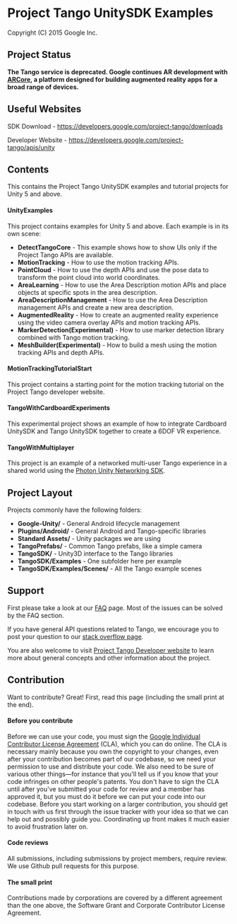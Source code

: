 Project Tango UnitySDK Examples
===========================================
Copyright (C) 2015 Google Inc.

Project Status
--------------
**The Tango service is deprecated. Google continues AR development with [ARCore](https://developers.google.com/ar), a platform designed for building augmented reality apps for a broad range of devices.**

Useful Websites
---------------
SDK Download - https://developers.google.com/project-tango/downloads

Developer Website - https://developers.google.com/project-tango/apis/unity


Contents
--------
This contains the Project Tango UnitySDK examples and tutorial projects for Unity 5 and above.


#### UnityExamples
This project contains examples for Unity 5 and above.  Each example is in its own scene:
* **DetectTangoCore** - This example shows how to show UIs only if the Project Tango APIs are available.
* **MotionTracking** - How to use the motion tracking APIs.
* **PointCloud** - How to use the depth APIs and use the pose data to transform the point cloud into world coordinates.
* **AreaLearning** - How to use the Area Description motion APIs and place objects at specific spots in the area description. 
* **AreaDescriptionManagement** - How to use the Area Description management APIs and create a new area description.
* **AugmentedReality** - How to create an augmented reality experience using the video camera overlay APIs and motion tracking APIs.
* **MarkerDetection(Experimental)** - How to use marker detection library combined with Tango motion tracking.
* **MeshBuilder(Experimental)** - How to build a mesh using the motion tracking APIs and depth APIs.


#### MotionTrackingTutorialStart
This project contains a starting point for the motion tracking tutorial on the Project Tango developer website.

#### TangoWithCardboardExperiments
This experimental project shows an example of how to integrate Cardboard UnitySDK and Tango UnitySDK together to create a 6DOF VR experience.

#### TangoWithMultiplayer
This project is an example of a networked multi-user Tango experience in a shared world using the [Photon Unity Networking SDK](https://www.photonengine.com/en/PUN).

Project Layout
--------------
Projects commonly have the following folders:
* **Google-Unity/** - General Android lifecycle management
* **Plugins/Android/** - General Android and Tango-specific libraries
* **Standard Assets/** - Unity packages we are using
* **TangoPrefabs/** - Common Tango prefabs, like a simple camera
* **TangoSDK/** - Unity3D interface to the Tango libraries
* **TangoSDK/Examples** - One subfolder here per example
* **TangoSDK/Examples/Scenes/** - All the Tango example scenes


Support
-------
First please take a look at our [FAQ](http://stackoverflow.com/questions/tagged/google-project-tango?sort=faq&amp;pagesize=50) page. Most of the issues can be solved by the FAQ section.

If you have general API questions related to Tango, we encourage you to post your question to our [stack overflow page](http://stackoverflow.com/questions/tagged/google-project-tango).

You are also welcome to visit [Project Tango Developer website](https://developers.google.com/project-tango/) to learn more about general concepts and other information about the project.


Contribution
------------
Want to contribute? Great! First, read this page (including the small print at the end).

#### Before you contribute
Before we can use your code, you must sign the
[Google Individual Contributor License Agreement](https://developers.google.com/open-source/cla/individual?csw=1)
(CLA), which you can do online. The CLA is necessary mainly because you own the
copyright to your changes, even after your contribution becomes part of our
codebase, so we need your permission to use and distribute your code. We also
need to be sure of various other things—for instance that you'll tell us if you
know that your code infringes on other people's patents. You don't have to sign
the CLA until after you've submitted your code for review and a member has
approved it, but you must do it before we can put your code into our codebase.
Before you start working on a larger contribution, you should get in touch with
us first through the issue tracker with your idea so that we can help out and
possibly guide you. Coordinating up front makes it much easier to avoid
frustration later on.

#### Code reviews
All submissions, including submissions by project members, require review. We
use Github pull requests for this purpose.

#### The small print
Contributions made by corporations are covered by a different agreement than
the one above, the Software Grant and Corporate Contributor License Agreement.
